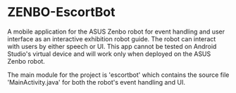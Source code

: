 # ZENBO-EscortBot
A mobile application for the ASUS Zenbo robot for event handling and user interface as an interactive exhibition robot guide. 
The robot can interact with users by either speech or UI. This app cannot be tested on Android Studio's virtual device and will 
work only when deployed on the ASUS Zenbo robot.  
  
The main module for the project is 'escortbot' which contains the source file 'MainActivity.java' for both the robot's event handling and UI.
